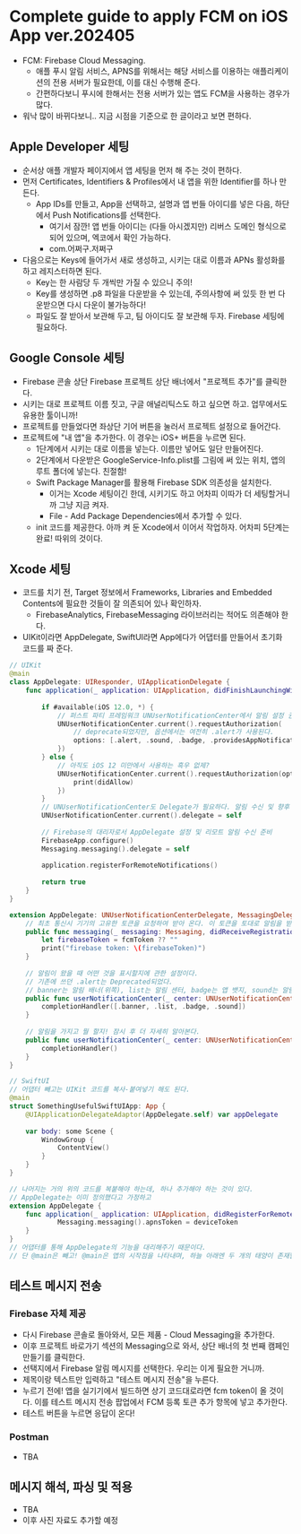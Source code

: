 # Complete guide to apply FCM on iOS App ver.202405
- FCM: Firebase Cloud Messaging.
    - 애플 푸시 알림 서비스, APNS를 위해서는 해당 서비스를 이용하는 애플리케이션의 전용 서버가 필요한데, 이를 대신 수행해 준다.
    - 간편하다보니 푸시에 한해서는 전용 서버가 있는 앱도 FCM을 사용하는 경우가 많다.
- 워낙 많이 바뀌다보니.. 지금 시점을 기준으로 한 글이라고 보면 편하다.

## Apple Developer 세팅
- 순서상 애플 개발자 페이지에서 앱 세팅을 먼저 해 주는 것이 편하다.
- 먼저 Certificates, Identifiers & Profiles에서 내 앱을 위한 Identifier를 하나 만든다.
    - App IDs를 만들고, App을 선택하고, 설명과 앱 번들 아이디를 넣은 다음, 하단에서 Push Notifications를 선택한다.
        - 여기서 잠깐! 앱 번들 아이디는 (다들 아시겠지만) 리버스 도메인 형식으로 되어 있으며, 엑코에서 확인 가능하다.
        - com.어쩌구.저쩌구
- 다음으로는 Keys에 들어가서 새로 생성하고, 시키는 대로 이름과 APNs 활성화를 하고 레지스터하면 된다.
    - Key는 한 사람당 두 개씩만 가질 수 있으니 주의!
    - Key를 생성하면 .p8 파일을 다운받을 수 있는데, 주의사항에 써 있듯 한 번 다운받으면 다시 다운이 불가능하다!
    - 파일도 잘 받아서 보관해 두고, 팀 아이디도 잘 보관해 두자. Firebase 세팅에 필요하다.

## Google Console 세팅
- Firebase 콘솔 상단 Firebase 프로젝트 상단 배너에서 "프로젝트 추가"를 클릭한다.
- 시키는 대로 프로젝트 이름 짓고, 구글 애널리틱스도 하고 싶으면 하고. 업무에서도 유용한 툴이니까!
- 프로젝트를 만들었다면 좌상단 기어 버튼을 눌러서 프로젝트 설정으로 들어간다.
- 프로젝트에 "내 앱"을 추가한다. 이 경우는 iOS+ 버튼을 누르면 된다.
    - 1단계에서 시키는 대로 이름을 넣는다. 이름만 넣어도 일단 만들어진다.
    - 2단계에서 다운받은 GoogleService-Info.plist를 그림에 써 있는 위치, 앱의 루트 폴더에 넣는다. 친절함!
    - Swift Package Manager를 활용해 Firebase SDK 의존성을 설치한다.
        - 이거는 Xcode 세팅이긴 한데, 시키기도 하고 어차피 이따가 더 세팅할거니까 그냥 지금 켜자.
        - File - Add Package Dependencies에서 추가할 수 있다.
    - init 코드를 제공한다. 아까 켜 둔 Xcode에서 이어서 작업하자. 어차피 5단계는 완료! 따위의 것이다.

## Xcode 세팅
- 코드를 치기 전, Target 정보에서 Frameworks, Libraries and Embedded Contents에 필요한 것들이 잘 의존되어 있나 확인하자.
    - FirebaseAnalytics, FirebaseMessaging 라이브러리는 적어도 의존해야 한다.
- UIKit이라면 AppDelegate, SwiftUI라면 App에다가 어댑터를 만들어서 초기화 코드를 짜 준다.
``` swift
// UIKit
@main
class AppDelegate: UIResponder, UIApplicationDelegate {
    func application(_ application: UIApplication, didFinishLaunchingWithOptions launchOptions: [UIApplication.LaunchOptionsKey: Any]?) -> Bool {
        
        if #available(iOS 12.0, *) {
            // 퍼스트 파티 프레임워크 UNUserNotificationCenter에서 알림 설정 권한을 요청해 받아 온다.
            UNUserNotificationCenter.current().requestAuthorization(
                // deprecate되었지만, 옵션에서는 여전히 .alert가 사용된다.
                options: [.alert, .sound, .badge, .providesAppNotificationSettings], completionHandler: { didAllow,Error in
            })
        } else {
            // 아직도 iOS 12 미만에서 사용하는 흑우 없제?
            UNUserNotificationCenter.current().requestAuthorization(options: [.alert, .sound, .badge], completionHandler: {didAllow,Error in
                print(didAllow)
            })
        }
        // UNUserNotificationCenter도 Delegate가 필요하다. 알림 수신 및 향후 액션을 지원하려면.
        UNUserNotificationCenter.current().delegate = self
        
        // Firebase의 대리자로서 AppDelegate 설정 및 리모트 알림 수신 준비
        FirebaseApp.configure()
        Messaging.messaging().delegate = self
        
        application.registerForRemoteNotifications()
        
        return true
    }
}

extension AppDelegate: UNUserNotificationCenterDelegate, MessagingDelegate {
    // 최초 통신시 기기의 고유한 토큰을 요청하여 받아 온다. 이 토큰을 토대로 알림을 받는다.
    public func messaging(_ messaging: Messaging, didReceiveRegistrationToken fcmToken: String?) {
        let firebaseToken = fcmToken ?? ""
        print("firebase token: \(firebaseToken)")
    }
    
    // 알림이 왔을 때 어떤 것을 표시할지에 관한 설정이다.
    // 기존에 쓰던 .alert는 Deprecated되었다.
    // banner는 알림 배너(위쪽), list는 알림 센터, badge는 앱 뱃지, sound는 알림음을 표시할 것임을 각각 나타낸다.
    public func userNotificationCenter(_ center: UNUserNotificationCenter, willPresent notification: UNNotification, withCompletionHandler completionHandler: @escaping (UNNotificationPresentationOptions) -> Void) {
        completionHandler([.banner, .list, .badge, .sound])
    }
    
    // 알림을 가지고 뭘 할지! 잠시 후 더 자세히 알아본다.
    public func userNotificationCenter(_ center: UNUserNotificationCenter, didReceive response: UNNotificationResponse, withCompletionHandler completionHandler: @escaping () -> Void) {
        completionHandler()
    }
}
```

``` swift
// SwiftUI
// 어댑터 빼고는 UIKit 코드를 복사-붙여넣기 해도 된다.
@main
struct SomethingUsefulSwiftUIApp: App {
    @UIApplicationDelegateAdaptor(AppDelegate.self) var appDelegate
    
    var body: some Scene {
        WindowGroup {
            ContentView()
        }
    }
}

// 나머지는 거의 위의 코드를 복붙해야 하는데, 하나 추가해야 하는 것이 있다.
// AppDelegate는 이미 정의했다고 가정하고
extension AppDelegate {
    func application(_ application: UIApplication, didRegisterForRemoteNotificationsWithDeviceToken deviceToken: Data) {
            Messaging.messaging().apnsToken = deviceToken
    }
}
// 어댑터를 통해 AppDelegate의 기능을 대리해주기 때문이다.
// 단 @main은 빼고! @main은 앱의 시작점을 나타내며, 하늘 아래엔 두 개의 태양이 존재할 수 없다.
```

## 테스트 메시지 전송

### Firebase 자체 제공
- 다시 Firebase 콘솔로 돌아와서, 모든 제품 - Cloud Messaging을 추가한다.
- 이후 프로젝트 바로가기 섹션의 Messaging으로 와서, 상단 배너의 첫 번째 캠페인 만들기를 클릭한다.
- 선택지에서 Firebase 알림 메시지를 선택한다. 우리는 이게 필요한 거니까.
- 제목이랑 텍스트만 입력하고 "테스트 메시지 전송"을 누른다.
- 누르기 전에! 앱을 실기기에서 빌드하면 상기 코드대로라면 fcm token이 올 것이다. 이를 테스트 메시지 전송 팝업에서 FCM 등록 토큰 추가 항목에 넣고 추가한다.
- 테스트 버튼을 누르면 응답이 온다!

### Postman
- TBA

## 메시지 해석, 파싱 및 적용
- TBA
- 이후 사진 자료도 추가할 예정
